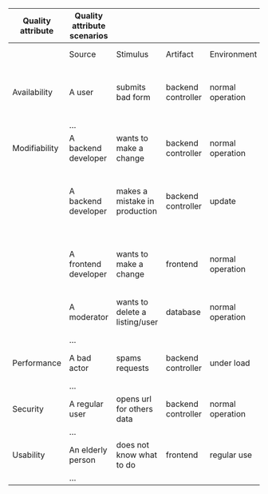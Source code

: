 | Quality attribute | Quality attribute scenarios |                                |                    |                  |                                                           |                                       | Business value | Technical risk |
|-------------------|-----------------------------|--------------------------------|--------------------|------------------|-----------------------------------------------------------|---------------------------------------|----------------|----------------|
|                   | Source                      | Stimulus                       | Artifact           | Environment      | Response                                                  | Response measure                      |                |                |
| Availability      | A user                      | submits bad form               | backend controller | normal operation | send error reply                                          | don't commit bad data to the database | H              | H              |
|                   | …                           |                                |                    |                  |                                                           |                                       |                |                |
| Modifiability     | A backend developer         | wants to make a change         | backend controller | normal operation | reroute to secondary backend                              | minimal downtime                      | H              | H              |
|                   | A backend developer         | makes a mistake in production  | backend controller | update           | halt operation, restore database backup, rollback changes | reliable operation                    | H              | H              |
|                   | A frontend developer        | wants to make a change         | frontend           | normal operation | overwrite production and let angular compile              | minimal downtime                      | H              | M              |
|                   | A moderator                 | wants to delete a listing/user | database           | normal operation | communicate reasoning to buyer and seller                 | user satisfaction                     | M              | S              |
|                   | …                           |                                |                    |                  |                                                           |                                       |                |                |
| Performance       | A bad actor                 | spams requests                 | backend controller | under load       | throttling                                                | minimise load on server               | H              | M              |
|                   | …                           |                                |                    |                  |                                                           |                                       |                |                |
| Security          | A regular user              | opens url for others data      | backend controller | normal operation | access denied                                             | GDPR compliance                       | H              | H              |
|                   | …                           |                                |                    |                  |                                                           |                                       |                |                |
| Usability         | An elderly person           | does not know what to do       | frontend           | regular use      | intuitive design                                          | user retention                        | M              | S              |
|                   | …                           |